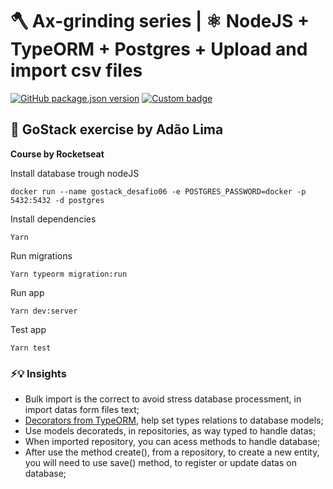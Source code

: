 # 🪓 Ax-grinding series  | ⚛️ NodeJS + TypeORM + Postgres +  Upload and import csv files
[![GitHub package.json version](https://img.shields.io/github/package-json/v/adaolima/reactjs-fundamentals-challenge-gostack)](https://github.com/adaolima/reactjs-fundamentals-challenge-gostack)
[![Custom badge](https://img.shields.io/endpoint?label=LinkedIn%20Profile&url=https%3A%2F%2Flinkedin-profile.free.beeceptor.com%2Fmy%2Fapi%2Fpath )](https://www.linkedin.com/in/adaolima)

## 🚀 GoStack exercise by Adão Lima

__Course by Rocketseat__

Install database trough nodeJS

```shell
docker run --name gostack_desafio06 -e POSTGRES_PASSWORD=docker -p 5432:5432 -d postgres
```


Install dependencies

```shell
Yarn
```

Run migrations

```shell
Yarn typeorm migration:run
```

Run app

```shell
Yarn dev:server
```

Test app

```shell
Yarn test
```

### ⚡️💡 Insights

- Bulk import is the correct to avoid stress database processment, in import datas form files text;
- [Decorators from TypeORM](https://github.com/typeorm/typeorm/blob/master/docs/decorator-reference.md), help set types relations to database models;
- Use models decorateds, in repositories, as way typed to handle datas;
- When imported repository, you can acess methods to handle database;
- After use the method create(), from a repository, to create a new entity, you will need to use save() method, to register or update datas on database;



